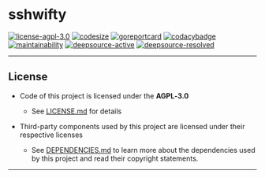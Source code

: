 # sshwifty

[![license-agpl-3.0](https://img.shields.io/badge/Open%20Source%20License-AGPL‑3.0-blue.svg)](https://img.shields.io/badge/Open%20Source%20License-AGPL‑3.0-blue.svg)
[![codesize](https://img.shields.io/github/languages/code-size/BAN-AI-Multics/sshwifty.svg)](https://github.com/BAN-AI-Multics/sshwifty)
[![goreportcard](https://goreportcard.com/badge/github.com/BAN-AI-Multics/sshwifty)](https://goreportcard.com/badge/github.com/BAN-AI-Multics/sshwifty)
[![codacybadge](https://api.codacy.com/project/badge/Grade/abada4bf5755427ca565bdef2e23ef5e)](https://app.codacy.com/gh/BAN-AI-Multics/sshwifty?utm_source=github.com&utm_medium=referral&utm_content=BAN-AI-Multics/sshwifty&utm_campaign=Badge_Grade_Settings)
[![maintainability](https://api.codeclimate.com/v1/badges/e0a0f66c4911f46f643c/maintainability)](https://codeclimate.com/github/BAN-AI-Multics/sshwifty/maintainability)
[![deepsource-active](https://deepsource.io/gh/BAN-AI-Multics/sshwifty.svg/?label=active-issues)](https://deepsource.io/gh/BAN-AI-Multics/sshwifty/?ref=repository-badge)
[![deepsource-resolved](https://deepsource.io/gh/BAN-AI-Multics/sshwifty.svg/?label=resolved+issues)](https://deepsource.io/gh/BAN-AI-Multics/sshwifty/?ref=repository-badge)

---

## License

- Code of this project is licensed under the **AGPL‑3.0**

  - See [LICENSE.md] for details

- Third-party components used by this project are licensed under their
  respective licenses
  - See [DEPENDENCIES.md] to learn more about the dependencies used by
    this project and read their copyright statements.

[license.md]: LICENSE.md
[dependencies.md]: DEPENDENCIES.md

---
